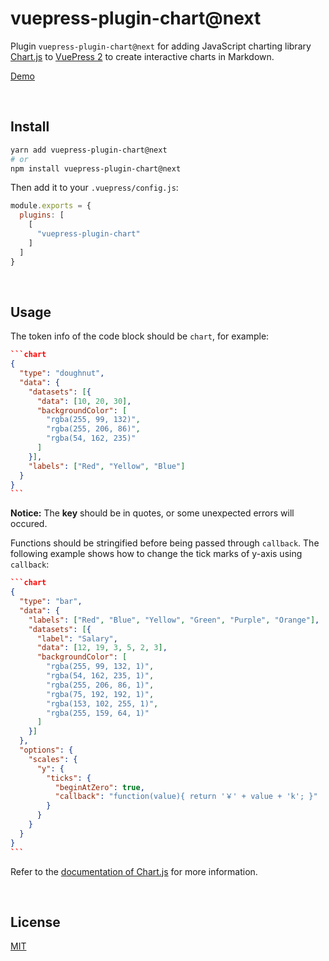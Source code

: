 # vuepress-plugin-chart@next

Plugin `vuepress-plugin-chart@next` for adding JavaScript charting library [Chart.js](https://www.chartjs.org) to [VuePress 2](https://v2.vuepress.vuejs.org/) to create interactive charts in Markdown.

[Demo](https://v2-vuepress-theme-gungnir.vercel.app/docs/plugins/chart.html)


&nbsp;

## Install

```bash
yarn add vuepress-plugin-chart@next
# or
npm install vuepress-plugin-chart@next
```

Then add it to your `.vuepress/config.js`:

```js
module.exports = {
  plugins: [
    [
      "vuepress-plugin-chart"
    ]
  ]
}
```


&nbsp;

## Usage

The token info of the code block should be `chart`, for example:

~~~json
```chart
{
  "type": "doughnut",
  "data": {
    "datasets": [{
      "data": [10, 20, 30],
      "backgroundColor": [
        "rgba(255, 99, 132)",
        "rgba(255, 206, 86)",
        "rgba(54, 162, 235)"
      ]
    }],
    "labels": ["Red", "Yellow", "Blue"]
  }
}
```
~~~

**Notice:** The **key** should be in quotes, or some unexpected errors will occured.

Functions should be stringified before being passed through `callback`. The following example shows how to change the tick marks of y-axis using `callback`:

~~~json
```chart
{
  "type": "bar",
  "data": {
    "labels": ["Red", "Blue", "Yellow", "Green", "Purple", "Orange"],
    "datasets": [{
      "label": "Salary",
      "data": [12, 19, 3, 5, 2, 3],
      "backgroundColor": [
        "rgba(255, 99, 132, 1)",
        "rgba(54, 162, 235, 1)",
        "rgba(255, 206, 86, 1)",
        "rgba(75, 192, 192, 1)",
        "rgba(153, 102, 255, 1)",
        "rgba(255, 159, 64, 1)"
      ]
    }]
  },
  "options": {
    "scales": {
      "y": {
        "ticks": {
          "beginAtZero": true,
          "callback": "function(value){ return '￥' + value + 'k'; }"
        }
      }
    }
  }
}
```
~~~

Refer to the [documentation of Chart.js](https://www.chartjs.org/docs/latest/) for more information.


&nbsp;

## License

[MIT](https://github.com/Renovamen/vuepress-theme-gungnir/blob/main/packages/plugins/chart/LICENSE)
